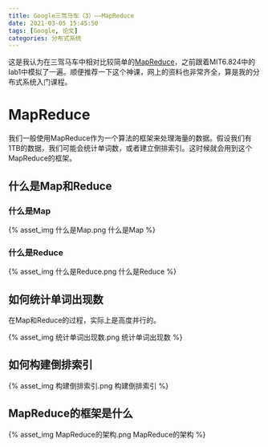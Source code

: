 ```yaml
---
title: Google三驾马车（3）——MapReduce
date: 2021-03-05 15:45:50
tags: [Google, 论文]
categories: 分布式系统
---
```


这是我认为在三驾马车中相对比较简单的[MapReduce](https://static.googleusercontent.com/media/research.google.com/zh-CN//archive/mapreduce-osdi04.pdf)，之前跟着MIT6.824中的lab1中模拟了一遍。顺便推荐一下这个神课，网上的资料也非常齐全，算是我的分布式系统入门课程。



# MapReduce

我们一般使用MapReduce作为一个算法的框架来处理海量的数据。假设我们有1TB的数据，我们可能会统计单词数，或者建立倒排索引。这时候就会用到这个MapReduce的框架。



## 什么是Map和Reduce



### 什么是Map

{% asset_img 什么是Map.png 什么是Map %}



### 什么是Reduce

{% asset_img 什么是Reduce.png 什么是Reduce %}



## 如何统计单词出现数

在Map和Reduce的过程，实际上是高度并行的。

{% asset_img 统计单词出现数.png 统计单词出现数 %}



## 如何构建倒排索引

{% asset_img 构建倒排索引.png 构建倒排索引 %}



## MapReduce的框架是什么

{% asset_img MapReduce的架构.png MapReduce的架构 %}

